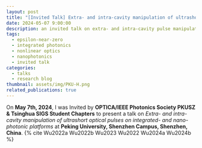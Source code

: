 ```yaml
---
layout: post
title: "[Invited Talk] Extra- and intra-cavity manipulation of ultrashort optical pulses on integrated- and nano-photonic platforms"
date: 2024-05-07 9:00:00
description: an invited talk on extra- and intra-cavity pulse manipulation
tags:
  - epsilon-near-zero
  - integrated photonics
  - nonlinear optics
  - nanophotonics
  - invited talk
categories:
  - talks
  - research blog
thumbnail: assets/img/PKU-H.png
related_publications: true
---
```


On **May 7th, 2024**, I was Invited by **OPTICA/IEEE Photonics Society PKUSZ & Tsinghua SIGS Student Chapters** to present a talk on _Extra- and intra-cavity manipulation of ultrashort optical pulses on integrated- and nano-photonic platforms_ at **Peking University, Shenzhen Campus, Shenzhen, China**. {% cite Wu2022a Wu2022b Wu2023 Wu2022 Wu2024a Wu2024b %}
